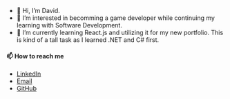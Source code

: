 - 👋 Hi, I’m David.
- 👀 I’m interested in becomming a game developer while continuing my learning with Software Development.
- 🌱 I’m currently learning React.js and utilizing it for my new portfolio. This is kind of a tall task as I learned .NET and C# first.
#### 📫 How to reach me 
- [LinkedIn](https://www.linkedin.com/in/dbenge89/)
- [Email](davidcbenge89@gmail.com)
- [GitHub](https://github.com/dbenge89)

<!---
dbenge89/dbenge89 is a ✨ special ✨ repository because its `README.md` (this file) appears on your GitHub profile.
You can click the Preview link to take a look at your changes.
--->
